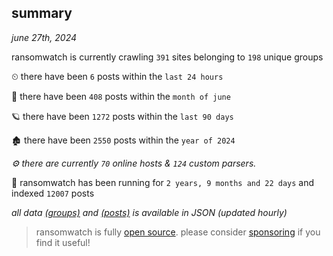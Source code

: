 
## summary
_june 27th, 2024_

ransomwatch is currently crawling `391` sites belonging to `198` unique groups

⏲ there have been `6` posts within the `last 24 hours`

🦈 there have been `408` posts within the `month of june`

🪐 there have been `1272` posts within the `last 90 days`

🏚 there have been `2550` posts within the `year of 2024`

_⚙️ there are currently `70` online hosts & `124` custom parsers._

🦕 ransomwatch has been running for `2 years, 9 months and 22 days` and indexed `12007` posts

_all data  [(groups)](http://ransomwhat.telemetry.ltd/groups) and [(posts)](http://ransomwhat.telemetry.ltd/posts) is available in JSON (updated hourly)_

> ransomwatch is fully [open source](https://github.com/joshhighet/ransomwatch#ransomwatch--). please consider [sponsoring](https://github.com/sponsors/joshhighet) if you find it useful!
